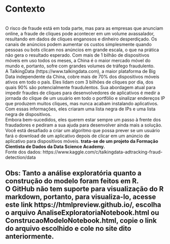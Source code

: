 <h1> Contexto </h1> <br>
O risco de fraude está em toda parte, mas para as empresas que anunciam
online, a fraude de cliques pode acontecer em um volume avassalador,
resultando em dados de cliques enganosos e dinheiro desperdiçado. Os canais de
anúncios podem aumentar os custos simplesmente quando pessoas ou bots
clicam nos anúncios em grande escala, o que na prática não gera o resultado
esperado. Com mais de 1 bilhão de dispositivos móveis em uso todos os meses, a
China é o maior mercado móvel do mundo e, portanto, sofre com grandes
volumes de tráfego fraudulento. <br>
A TalkingData (https://www.talkingdata.com), a maior plataforma de Big
Data independente da China, cobre mais de 70% dos dispositivos móveis ativos
em todo o país. Eles lidam com 3 bilhões de cliques por dia, dos quais 90% são
potencialmente fraudulentos. Sua abordagem atual para impedir fraudes de
cliques para desenvolvedores de aplicativos é medir a jornada do clique de um
usuário em todo o portfólio e sinalizar endereços IP que produzem muitos cliques,
mas nunca acabam instalando aplicativos. Com essas informações, eles criaram
uma lista negra de IPs e uma lista negra de dispositivos.<br>
Embora bem-sucedidos, eles querem estar sempre um passo à frente dos
fraudadores e pediram a sua ajuda para desenvolver ainda mais a solução. Você
está desafiado a criar um algoritmo que possa prever se um usuário fará o
download de um aplicativo depois de clicar em um anúncio de aplicativo para
dispositivos móveis.
<b>trata-se de um projeto da
Formação Cientista de Dados da Data Science Academy.</b> <br>
Fonte dos dados: 
https://www.kaggle.com/c/talkingdata-adtracking-fraud-detection/data



<h2> Obs: Tanto a análise exploratória quanto a construção do modelo foram feitos em R. <br>
 O GitHub não tem suporte para visualização do R markdown, portanto, para visualiza-lo, acesse 
 este link https://htmlpreview.github.io/, escolha o arquivo AnaliseExploratoriaNotebook.html ou ConstrucaoModeloNotebook.html, 
 copie o link do arquivo escolhido e cole no site dito anteriormente. </h2>
